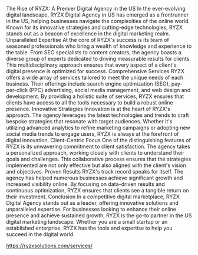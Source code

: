 The Rise of RYZX: A Premier Digital Agency in the US
In the ever-evolving digital landscape, RYZX Digital Agency in US  has emerged as a frontrunner in the US, helping businesses navigate the complexities of the online world. Known for its innovative strategies and cutting-edge technologies, RYZX stands out as a beacon of excellence in the digital marketing realm.
Unparalleled Expertise
At the core of RYZX's success is its team of seasoned professionals who bring a wealth of knowledge and experience to the table. From SEO specialists to content creators, the agency boasts a diverse group of experts dedicated to driving measurable results for clients. This multidisciplinary approach ensures that every aspect of a client's digital presence is optimized for success.
Comprehensive Services
RYZX offers a wide array of services tailored to meet the unique needs of each business. Their offerings include search engine optimization (SEO), pay-per-click (PPC) advertising, social media management, and web design and development. By providing a holistic suite of services, RYZX ensures that clients have access to all the tools necessary to build a robust online presence.
Innovative Strategies
Innovation is at the heart of RYZX's approach. The agency leverages the latest technologies and trends to craft bespoke strategies that resonate with target audiences. Whether it's utilizing advanced analytics to refine marketing campaigns or adopting new social media trends to engage users, RYZX is always at the forefront of digital innovation.
Client-Centric Focus
One of the distinguishing features of RYZX is its unwavering commitment to client satisfaction. The agency takes a personalized approach, working closely with clients to understand their goals and challenges. This collaborative process ensures that the strategies implemented are not only effective but also aligned with the client's vision and objectives.
Proven Results
RYZX's track record speaks for itself. The agency has helped numerous businesses achieve significant growth and increased visibility online. By focusing on data-driven results and continuous optimization, RYZX ensures that clients see a tangible return on their investment.
Conclusion
In a competitive digital marketplace, RYZX Digital Agency stands out as a leader, offering innovative solutions and unparalleled expertise. For businesses looking to enhance their online presence and achieve sustained growth, RYZX is the go-to partner in the US digital marketing landscape. Whether you are a small startup or an established enterprise, RYZX has the tools and expertise to help you succeed in the digital world.

https://ryzxsolutions.com/services/
